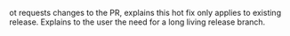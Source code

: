ot requests changes to the PR, explains this hot fix only applies to existing release. Explains to the user the need for a long living release branch.
